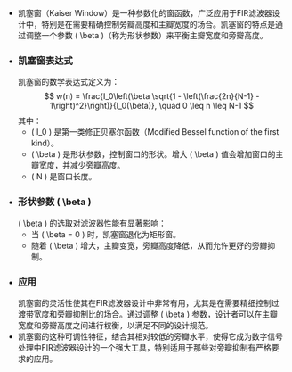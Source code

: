 - 凯塞窗（Kaiser Window）是一种参数化的窗函数，广泛应用于FIR滤波器设计中，特别是在需要精确控制旁瓣高度和主瓣宽度的场合。凯塞窗的特点是通过调整一个参数 \( \beta \)（称为形状参数）来平衡主瓣宽度和旁瓣高度。
- ### 凯塞窗表达式
  凯塞窗的数学表达式定义为：
  $$
  w(n) = \frac{I_0\left(\beta \sqrt{1 - \left(\frac{2n}{N-1} - 1\right)^2}\right)}{I_0(\beta)}, \quad 0 \leq n \leq N-1
  $$
  其中：
	- \( I_0 \) 是第一类修正贝塞尔函数（Modified Bessel function of the first kind）。
	- \( \beta \) 是形状参数，控制窗口的形状。增大 \( \beta \) 值会增加窗口的主瓣宽度，并减少旁瓣高度。
	- \( N \) 是窗口长度。
- ### 形状参数 \( \beta \)
  \( \beta \) 的选取对滤波器性能有显著影响：
	- 当 \( \beta = 0 \) 时，凯塞窗退化为矩形窗。
	- 随着 \( \beta \) 增大，主瓣变宽，旁瓣高度降低，从而允许更好的旁瓣抑制。
- ### 应用
  凯塞窗的灵活性使其在FIR滤波器设计中非常有用，尤其是在需要精细控制过渡带宽度和旁瓣抑制比的场合。通过调整 \( \beta \) 参数，设计者可以在主瓣宽度和旁瓣高度之间进行权衡，以满足不同的设计规范。
- 凯塞窗的这种可调性特征，结合其相对较低的旁瓣水平，使得它成为数字信号处理中FIR滤波器设计的一个强大工具，特别适用于那些对旁瓣抑制有严格要求的应用。
  <!--Converted by ToLogseq-->